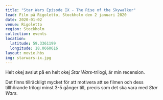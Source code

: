 ```yaml
---
title: "Star Wars Episode IX - The Rise of the Skywalker"
lead: Film på Rigoletto, Stockholm den 2 januari 2020
date: 2020-01-02
venue: Rigoletto
region: Stockholm
collection: events
location:
  latitude: 59.3361199
  longitude: 18.0660616
layout: movie.hbs
img: starwars-ix.jpg
---
```


Helt okej avslut på en helt okej _Star Wars_-trilogi, är min recension.

Det finns tillräckligt mycket för att motivera att se filmen och dess tillhörande trilogi minst 3-5 gånger till, precis som det ska vara med _Star Wars_.
